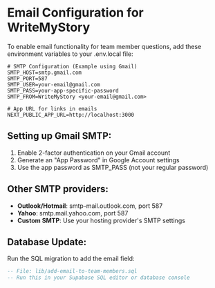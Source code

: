 # Email Configuration for WriteMyStory

To enable email functionality for team member questions, add these environment variables to your .env.local file:

```
# SMTP Configuration (Example using Gmail)
SMTP_HOST=smtp.gmail.com
SMTP_PORT=587
SMTP_USER=your-email@gmail.com
SMTP_PASS=your-app-specific-password
SMTP_FROM=WriteMyStory <your-email@gmail.com>

# App URL for links in emails
NEXT_PUBLIC_APP_URL=http://localhost:3000
```

## Setting up Gmail SMTP:
1. Enable 2-factor authentication on your Gmail account
2. Generate an "App Password" in Google Account settings
3. Use the app password as SMTP_PASS (not your regular password)

## Other SMTP providers:
- **Outlook/Hotmail**: smtp-mail.outlook.com, port 587
- **Yahoo**: smtp.mail.yahoo.com, port 587
- **Custom SMTP**: Use your hosting provider's SMTP settings

## Database Update:
Run the SQL migration to add the email field:
```sql
-- File: lib/add-email-to-team-members.sql
-- Run this in your Supabase SQL editor or database console
```

